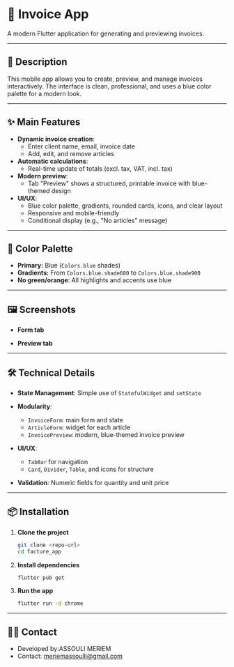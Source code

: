 # 📄 Invoice App

A modern Flutter application for generating and previewing invoices.

---

## 🚀 Description

This mobile app allows you to create, preview, and manage invoices interactively. The interface is clean, professional, and uses a blue color palette for a modern look.

---

## ✨ Main Features

- **Dynamic invoice creation**:
  - Enter client name, email, invoice date
  - Add, edit, and remove articles
- **Automatic calculations**:
  - Real-time update of totals (excl. tax, VAT, incl. tax)
- **Modern preview**:
  - Tab "Preview" shows a structured, printable invoice with blue-themed design
- **UI/UX**:
  - Blue color palette, gradients, rounded cards, icons, and clear layout
  - Responsive and mobile-friendly
  - Conditional display (e.g., "No articles" message)

---

## 🎨 Color Palette

- **Primary:** Blue (`Colors.blue` shades)
- **Gradients:** From `Colors.blue.shade600` to `Colors.blue.shade900`
- **No green/orange**: All highlights and accents use blue

---

## 🖼️ Screenshots

- **Form tab**
  


- **Preview tab**
  
 

---

## 🛠️ Technical Details

- **State Management**: Simple use of `StatefulWidget` and `setState`
- **Modularity**:
  - `InvoiceForm`: main form and state
  - `ArticleForm`: widget for each article
  - `InvoicePreview`: modern, blue-themed invoice preview
- **UI/UX**:
  - `TabBar` for navigation
  - `Card`, `Divider`, `Table`, and icons for structure

- **Validation**: Numeric fields for quantity and unit price

---

## 📦 Installation

1. **Clone the project**
   ```bash
   git clone <repo-url>
   cd facture_app
   ```
2. **Install dependencies**
   ```bash
   flutter pub get
   ```
3. **Run the app**
   ```bash
   flutter run -d chrome
   ```

---

## 👨‍💻  Contact

- Developed by:ASSOULI MERIEM
- Contact: meriemassoulli@gmail.com


